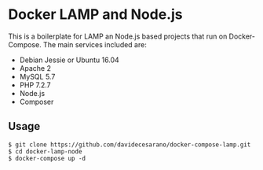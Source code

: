 # Docker LAMP and Node.js
This is a boilerplate for LAMP an Node.js based projects that run on Docker-Compose. 
The main services included are:
* Debian Jessie or Ubuntu 16.04
* Apache 2
* MySQL 5.7
* PHP 7.2.7
* Node.js
* Composer

## Usage
```
$ git clone https://github.com/davidecesarano/docker-compose-lamp.git
$ cd docker-lamp-node
$ docker-compose up -d
```
